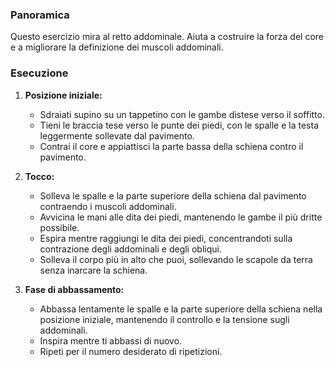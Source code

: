 ### Panoramica
Questo esercizio mira al retto addominale. Aiuta a costruire la forza del core e a migliorare la definizione dei muscoli addominali.

### Esecuzione
1. **Posizione iniziale:**
   - Sdraiati supino su un tappetino con le gambe distese verso il soffitto.
   - Tieni le braccia tese verso le punte dei piedi, con le spalle e la testa leggermente sollevate dal pavimento.
   - Contrai il core e appiattisci la parte bassa della schiena contro il pavimento.

2. **Tocco:**
   - Solleva le spalle e la parte superiore della schiena dal pavimento contraendo i muscoli addominali.
   - Avvicina le mani alle dita dei piedi, mantenendo le gambe il più dritte possibile.
   - Espira mentre raggiungi le dita dei piedi, concentrandoti sulla contrazione degli addominali e degli obliqui.
   - Solleva il corpo più in alto che puoi, sollevando le scapole da terra senza inarcare la schiena.

3. **Fase di abbassamento:**
   - Abbassa lentamente le spalle e la parte superiore della schiena nella posizione iniziale, mantenendo il controllo e la tensione sugli addominali.
   - Inspira mentre ti abbassi di nuovo.
   - Ripeti per il numero desiderato di ripetizioni.